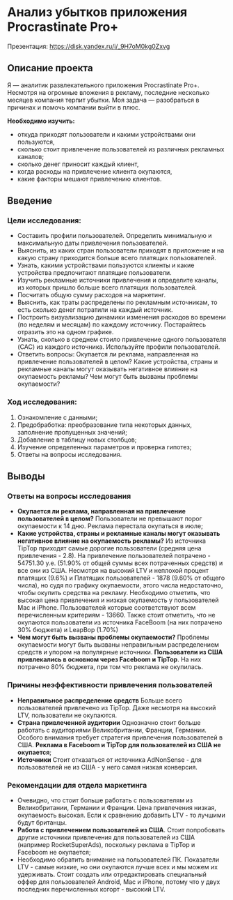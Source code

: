 # Анализ убытков приложения Procrastinate Pro+

Презентация: https://disk.yandex.ru/i/_9H7oM0kg0Zxvg

## Описание проекта

Я — аналитик развлекательного приложения Procrastinate Pro+. Несмотря на огромные вложения в рекламу, последние несколько месяцев компания терпит убытки. Моя задача — разобраться в причинах и помочь компании выйти в плюс.

**Необходимо изучить:**
- откуда приходят пользователи и какими устройствами они пользуются,
- сколько стоит привлечение пользователей из различных рекламных каналов;
- сколько денег приносит каждый клиент,
- когда расходы на привлечение клиента окупаются,
- какие факторы мешают привлечению клиентов.

## Введение

### Цели исследования:

- Составить профили пользователей. Определить минимальную и максимальную даты привлечения пользователей.
- Выяснить, из каких стран пользователи приходят в приложение и на какую страну приходится больше всего платящих пользователей. 
- Узнать, какими устройствами пользуются клиенты и какие устройства предпочитают платящие пользователи. 
- Изучить рекламные источники привлечения и определите каналы, из которых пришло больше всего платящих пользователей. 
- Посчитать общую сумму расходов на маркетинг.
- Выяснить, как траты распределены по рекламным источникам, то есть сколько денег потратили на каждый источник.
- Построить визуализацию динамики изменения расходов во времени (по неделям и месяцам) по каждому источнику. Постарайтесь отразить это на одном графике.
- Узнать, сколько в среднем стоило привлечение одного пользователя (CAC) из каждого источника. Используйте профили пользователей.
- Ответить вопросы: Окупается ли реклама, направленная на привлечение пользователей в целом? Какие устройства, страны и рекламные каналы могут оказывать негативное влияние на окупаемость рекламы? Чем могут быть вызваны проблемы окупаемости?

### Ход исследования:

1. Ознакомление с данными;
2. Предобработка: преобразование типа некоторых данных, заполнение пропущенных значений;
3. Добавление в таблицу новых столбцов;
4. Изучение определенных параметров и проверка гипотез;
5. Ответы на вопросы исследования.

## Выводы

### Ответы на вопросы исследования
- **Окупается ли реклама, направленная на привлечение пользователей в целом?** Пользователи не превышают порог окупаемости к 14 дню. Реклама перестала окупаться в июле;
- **Какие устройства, страны и рекламные каналы могут оказывать негативное влияние на окупаемость рекламы?** Из источника TipTop приходят самые дорогие пользователи (средняя цена привлечения - 2.8). На привлечение пользователей потрачено - 54751.30 у.е. (51.90% от общей суммы всех потраченных средств) и все они из США. Несмотря на высокий LTV и неплохой процент платящих (9.6%)  и Платящих пользователей - 1878 (9.60% от общего числа), но судя по графику окупаемости, этого числа недостаточно, чтобы окупить средства на рекламу. Необходимо отметить, что высокая цена привлечения и низкая окупаемость у пользователей Mac и iPhone. Пользователей которые соответствуют всем перечисленным критериям - 13660. Также стоит отметить, что не окупаются пользователи из источника FaceBoom (на них потрачено 30% бюджета) и LeapBop (1.70%)
- **Чем могут быть вызваны проблемы окупаемости?** Проблемы окупаемости могут быть вызваны неправильным распределением средств и упором на популярные источники. **Пользователи из США привлекались в основном через Faceboom и TipTop**. На них потрачено 80% бюджета, при том что реклама не окупилась.

### Причины неэффективности привлечения пользователей

- **Неправильное распределение средств** Больше всего пользователей привлечено из TipTop. Даже несмотря на высокий LTV, пользователи не окупаются. 
- **Страна привлеченной аудитории** Однозначно стоит больше работать с аудиториями Великобритании, Франции, Германии. Особого внимания требует стратегия привлечения пользователей в США. **Реклама в Faceboom и TipTop для пользователей из США не окупается**;
- **Источники** Стоит отказаться от источника AdNonSense - для пользователей не из США - у него самая низкая конверсия.
  
### Рекомендации для отдела маркетинга

- Очевидно, что стоит больше работать с пользователям из Великобритании, Германии и Франции. Цена привлечения низкая, окупаемость высокая. Если к сравнению добавить LTV - то лучшими будут британцы. 
- **Работа с привлечением пользователей из США**. Стоит попробовать другие источники привлечения для пользователей из США (например RocketSuperAds), поскольку реклама в TipTop и Faceboom не окупается;
- Необходимо обратить внимание на пользователей ПК. Показатели LTV - самые низкие, но они окупаются лучше всех и мы можем их удерживать. Стоит создать или отредактировать специальный оффер для пользователей Android, Mac и iPhone, потому что у двух последних перечисленных когорт - высокий LTV.
